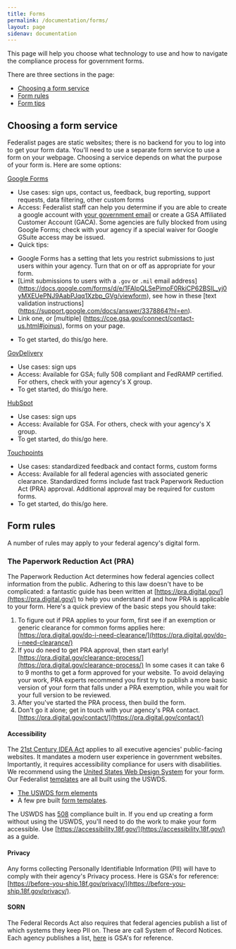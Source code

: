 ```yaml
---
title: Forms
permalink: /documentation/forms/
layout: page
sidenav: documentation
---
```

This page will help you choose what technology to use and how to navigate the compliance process for government forms.

There are three sections in the page:
* [Choosing a form service](#choosing-a-form-service)
* [Form rules](#form-rules)
* [Form tips](#form-tips)

## Choosing a form service
Federalist pages are static websites; there is no backend for you to log into to get your form data. You'll need to use a separate form service to use a form on your webpage. Choosing a service depends on what the purpose of your form is. Here are some options:

[Google Forms](https://www.google.com/forms/about/)
- Use cases: sign ups, contact us, feedback, bug reporting, support requests, data filtering, other custom forms
- Access: Federalist staff can help you determine if you are able to create a google account with [your government email](https://accounts.google.com/SignUpWithoutGmail) or create a GSA Affiliated Customer Account (GACA). Some agencies are fully blocked from using Google Forms; check with your agency if a special waiver for Google GSuite access may be issued.
- Quick tips:
* Google Forms has a setting that lets you restrict submissions to just users within your agency. Turn that on or off as appropriate for your form.
* [Limit submissions to users with a `.gov` or `.mil` email address] (https://docs.google.com/forms/d/e/1FAIpQLSePimoF0RkiCP62BSIL_yj0yMXEUePNJ9AabPJqq1Xzbp_GVg/viewform), see how in these [text validation instructions] (https://support.google.com/docs/answer/3378864?hl=en).
* Link one, or [multiple] (https://coe.gsa.gov/connect/contact-us.html#joinus), forms on your page.
- To get started, do this/go here.

[GovDelivery](https://granicus.com/solution/govdelivery/)
- Use cases: sign ups
- Access: Available for GSA; fully 508 compliant and FedRAMP certified. For others, check with your agency's X group. 
- To get started, do this/go here.

[HubSpot](https://www.hubspot.com/)
- Use cases: sign ups
- Access: Available for GSA. For others, check with your agency's X group.
- To get started, do this/go here.

[Touchpoints](https://touchpoints.digital.gov)
- Use cases: standardized feedback and contact forms, custom forms
- Access: Available for all federal agencies with associated generic clearance. Standardized forms include fast track Paperwork Reduction Act (PRA) approval. Additional approval may be required for custom forms.
- To get started, do this/go here.

## Form rules
A number of rules may apply to your federal agency's digital form. 

### The Paperwork Reduction Act (PRA)
The Paperwork Reduction Act determines how federal agencies collect information from the public. Adhering to this law doesn't have to be complicated: a fantastic guide has been written at [https://pra.digital.gov/](https://pra.digital.gov/) to help you understand if and how PRA is applicable to your form. Here's a quick preview of the basic steps you should take:

1. To figure out if PRA applies to your form, first see if an exemption or generic clearance for common forms applies here: [https://pra.digital.gov/do-i-need-clearance/](https://pra.digital.gov/do-i-need-clearance/)
2. If you do need to get PRA approval, then start early! [https://pra.digital.gov/clearance-process/](https://pra.digital.gov/clearance-process/) In some cases it can take 6 to 9 months to get a form approved for your website. To avoid delaying your work, PRA experts recommend you first try to publish a more basic version of your form that falls under a PRA exemption, while you wait for your full version to be reviewed.
3. After you've started the PRA process, then build the form.
4. Don't go it alone; get in touch with your agency's PRA contact. [https://pra.digital.gov/contact/](https://pra.digital.gov/contact/)

#### Accessibility
The [21st Century IDEA Act](https://www.congress.gov/bill/115th-congress/house-bill/5759/text) applies to all executive agencies' public-facing websites. It mandates a modern user experience in government websites. Importantly, it requires accessibility compliance for users with disabilities. We recommend using the [United States Web Design System](https://designsystem.digital.gov/) for your form. Our Federalist [templates](https://federalist.18f.gov/documentation/templates/) are all built using the USWDS.
- [The USWDS form elements](https://designsystem.digital.gov/components/form-controls/)
- A few pre built [form templates](https://designsystem.digital.gov/components/form-templates/).

The USWDS has [508](https://www.section508.gov/manage/laws-and-policies) compliance built in. If you end up creating a form without using the USWDS, you'll need to do the work to make your form accessible. Use [https://accessibility.18f.gov/](https://accessibility.18f.gov/) as a guide.

#### Privacy
Any forms collecting Personally Identifiable Information (PII) will have to comply with their agency's Privacy process. Here is GSA's for reference: [https://before-you-ship.18f.gov/privacy/](https://before-you-ship.18f.gov/privacy/).

#### SORN
The Federal Records Act also requires that federal agencies publish a list of which systems they keep PII on. These are call System of Record Notices. Each agency publishes a list, [here](https://www.gsa.gov/reference/gsa-privacy-program/systems-of-records-privacy-act/system-of-records-notices-sorns-privacy-act) is GSA's for reference.

